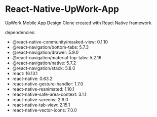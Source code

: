 # React-Native-UpWork-App
UpWork Mobile App Design Clone created with React Native framework.

dependencies:

- @react-native-community/masked-view: 0.1.10
- @react-navigation/bottom-tabs: 5.7.3
- @react-navigation/drawer: 5.9.0
- @react-navigation/material-top-tabs: 5.2.16
- @react-navigation/native: 5.7.2
- @react-navigation/stack: 5.8.0
- react: 16.13.1
- react-native: 0.63.2
- react-native-gesture-handler: 1.7.0
- react-native-reanimated: 1.10.1
- react-native-safe-area-context: 3.1.1
- react-native-screens: 2.9.0
- react-native-tab-view: 2.15.1
- react-native-vector-icons: 7.0.0
